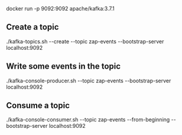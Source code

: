 docker run -p 9092:9092 apache/kafka:3.7.1

## Create a topic
./kafka-topics.sh --create --topic zap-events --bootstrap-server localhost:9092

## Write some events in the topic
./kafka-console-producer.sh --topic zap-events --bootstrap-server localhost:9092

## Consume a topic
./kafka-console-consumer.sh --topic zap-events --from-beginning --bootstrap-server localhost:9092
